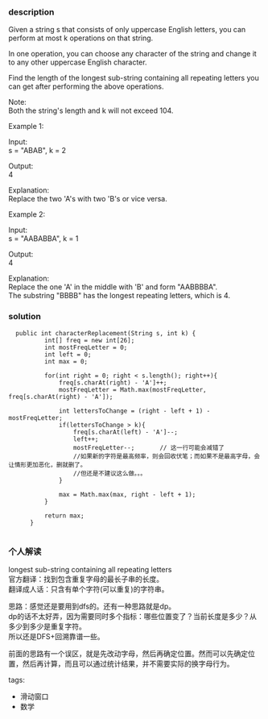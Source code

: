 ### description    
  Given a string s that consists of only uppercase English letters, you can perform at most k operations on that string.  
    
  In one operation, you can choose any character of the string and change it to any other uppercase English character.  
    
  Find the length of the longest sub-string containing all repeating letters you can get after performing the above operations.  
    
  Note:  
  Both the string's length and k will not exceed 104.  
    
  Example 1:  
    
  Input:  
  s = "ABAB", k = 2  
    
  Output:  
  4  
    
  Explanation:  
  Replace the two 'A's with two 'B's or vice versa.  
     
    
  Example 2:  
    
  Input:  
  s = "AABABBA", k = 1  
    
  Output:  
  4  
    
  Explanation:  
  Replace the one 'A' in the middle with 'B' and form "AABBBBA".  
  The substring "BBBB" has the longest repeating letters, which is 4.  
    
    
### solution    
```    
  public int characterReplacement(String s, int k) {  
          int[] freq = new int[26];  
          int mostFreqLetter = 0;  
          int left = 0;  
          int max = 0;  
    
          for(int right = 0; right < s.length(); right++){  
              freq[s.charAt(right) - 'A']++;  
              mostFreqLetter = Math.max(mostFreqLetter, freq[s.charAt(right) - 'A']);  
    
              int lettersToChange = (right - left + 1) - mostFreqLetter;  
              if(lettersToChange > k){  
                  freq[s.charAt(left) - 'A']--;  
                  left++;  
                  mostFreqLetter--;       // 这一行可能会减错了  
                  //如果新的字符是最高频率，则会回收伏笔；而如果不是最高字母，会让情形更加恶化，删就删了。  
                  //但还是不建议这么做。。。  
              }  
    
              max = Math.max(max, right - left + 1);  
          }  
    
          return max;  
      }  
  
```    
    
### 个人解读    
   longest sub-string containing all repeating letters  
   官方翻译：找到包含重复字母的最长子串的长度。  
   翻译成人话：只含有单个字符(可以重复)的字符串。  
     
   思路：感觉还是要用到dfs的。还有一种思路就是dp。  
   dp的话不太好弄，因为需要同时多个指标：哪些位置变了？当前长度是多少？从多少到多少是重复字符。  
   所以还是DFS+回溯靠谱一些。  
     
   前面的思路有一个误区，就是先改动字母，然后再确定位置。然而可以先确定位置，然后再计算，而且可以通过统计结果，并不需要实际的换字母行为。  
      
    
tags:    
  -  滑动窗口  
  -  数学  
